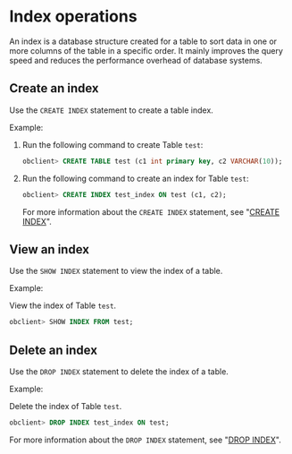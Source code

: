 Index operations 
=====================================

An index is a database structure created for a table to sort data in one or more columns of the table in a specific order. It mainly improves the query speed and reduces the performance overhead of database systems.

Create an index 
------------------------

Use the `CREATE INDEX` statement to create a table index.

Example:

1. Run the following command to create Table `test`:

   ```sql
   obclient> CREATE TABLE test (c1 int primary key, c2 VARCHAR(10));
   ```

   

2. Run the following command to create an index for Table `test`:

   ```sql
   obclient> CREATE INDEX test_index ON test (c1, c2);
   ```

   

   For more information about the `CREATE INDEX` statement, see "[CREATE INDEX](/en-US/11.sql-reference-en/5.sql-statements/12.create-index.md)".


   



View an index 
----------------------

Use the `SHOW INDEX` statement to view the index of a table.

Example:

View the index of Table `test`.

```sql
obclient> SHOW INDEX FROM test;
```



Delete an index 
------------------------

Use the `DROP INDEX` statement to delete the index of a table.

Example:

Delete the index of Table `test`.

```sql
obclient> DROP INDEX test_index ON test;
```



For more information about the `DROP INDEX` statement, see "[DROP INDEX](/en-US/11.sql-reference-en/5.sql-statements/24.drop-index.md)".




